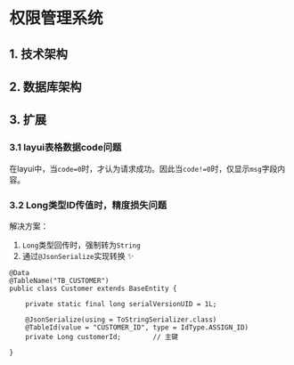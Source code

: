 # 权限管理系统

## 1. 技术架构


## 2. 数据库架构


## 3. 扩展

### 3.1 layui表格数据code问题

在layui中，当`code=0`时，才认为请求成功。因此当`code!=0`时，仅显示`msg`字段内容。

### 3.2 Long类型ID传值时，精度损失问题

解决方案：
1. `Long`类型回传时，强制转为`String`
2. 通过`@JsonSerialize`实现转换 :sparkles:
```
@Data
@TableName("TB_CUSTOMER")
public class Customer extends BaseEntity {

    private static final long serialVersionUID = 1L;

    @JsonSerialize(using = ToStringSerializer.class)
    @TableId(value = "CUSTOMER_ID", type = IdType.ASSIGN_ID)
    private Long customerId;        // 主键
    
}
```

